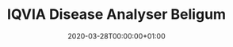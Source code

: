---
title: "IQVIA Disease Analyser Beligum"
subtitle: ""
summary: "database consists of data collected from electronic medical records and longitudinal patient database. Data coverage 2 million patients, 688 care sites, 15 million visits, and 140 million service records. "
owners:
  - organisation: "IQVIA"
    lead: "Kristin Kostka"
    alternate: ""
country: "Belgium"
source_type: "General practice electronic health records"
omop: "CDM v5.3"
dbms: "AWS Redshift"
patient_count: "2m"
has_covid: "N"
first_time: "No"
data_history: "2008-"
references: [""]

authors: 
    - "Kristin Kostka"
    - ""
tags: []
categories: ["dataset"]
date: 2020-03-28T00:00:00+01:00
lastmod: 2020-03-28T00:00:00+01:00
featured: false
draft: false

links:
    - icon: globe
      icon_pack: fas
      name: More information
      url: ""
image:
      placement: 1
      caption: ""
      focal_point: ""
      preview_only: false
      alt_text: ""
projects: []
---